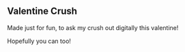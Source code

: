 ## Valentine Crush

Made just for fun, to ask my crush out digitally this valentine!

Hopefully you can too!
